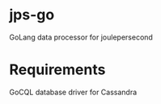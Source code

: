 jps-go
======

GoLang data processor for joulepersecond

Requirements
============

GoCQL database driver for Cassandra